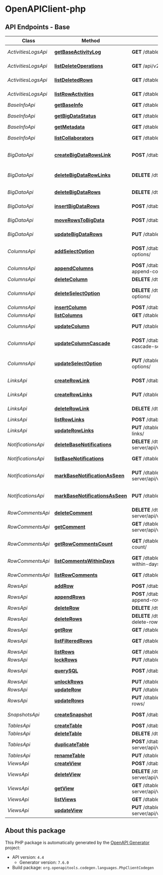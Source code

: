 # OpenAPIClient-php

## API Endpoints - Base

Class | Method | HTTP request | Description
------------ | ------------- | ------------- | -------------
*ActivitiesLogsApi* | [**getBaseActivityLog**](docs/Base/Api/ActivitiesLogsApi.md#getbaseactivitylog) | **GET** /dtable-server/api/v1/dtables/{base_uuid}/operations/ | Get Base Activity Log
*ActivitiesLogsApi* | [**listDeleteOperations**](docs/Base/Api/ActivitiesLogsApi.md#listdeleteoperations) | **GET** /api/v2.1/dtables/{base_uuid}/delete-operation-logs/ | List Delete Operations
*ActivitiesLogsApi* | [**listDeletedRows**](docs/Base/Api/ActivitiesLogsApi.md#listdeletedrows) | **GET** /dtable-server/api/v1/dtables/{base_uuid}/deleted-rows/ | List Deleted Rows
*ActivitiesLogsApi* | [**listRowActivities**](docs/Base/Api/ActivitiesLogsApi.md#listrowactivities) | **GET** /dtable-server/api/v1/dtables/{base_uuid}/activities/ | List Row Activities
*BaseInfoApi* | [**getBaseInfo**](docs/Base/Api/BaseInfoApi.md#getbaseinfo) | **GET** /dtable-server/dtables/{base_uuid} | Get Base Info
*BaseInfoApi* | [**getBigDataStatus**](docs/Base/Api/BaseInfoApi.md#getbigdatastatus) | **GET** /dtable-db/api/v1/base-info/{base_uuid}/ | Get Big Data Status
*BaseInfoApi* | [**getMetadata**](docs/Base/Api/BaseInfoApi.md#getmetadata) | **GET** /dtable-server/api/v1/dtables/{base_uuid}/metadata/ | Get Metadata
*BaseInfoApi* | [**listCollaborators**](docs/Base/Api/BaseInfoApi.md#listcollaborators) | **GET** /dtable-server/api/v1/dtables/{base_uuid}/related-users/ | List Collaborators
*BigDataApi* | [**createBigDataRowsLink**](docs/Base/Api/BigDataApi.md#createbigdatarowslink) | **POST** /dtable-db/api/v1/base/{base_uuid}/links/ | Create Row Links in Big Data
*BigDataApi* | [**deleteBigDataRowLinks**](docs/Base/Api/BigDataApi.md#deletebigdatarowlinks) | **DELETE** /dtable-db/api/v1/base/{base_uuid}/links/ | Delete Row Links in Big Data
*BigDataApi* | [**deleteBigDataRows**](docs/Base/Api/BigDataApi.md#deletebigdatarows) | **DELETE** /dtable-db/api/v1/delete-rows/{base_uuid}/ | Delete Rows in Big Data
*BigDataApi* | [**insertBigDataRows**](docs/Base/Api/BigDataApi.md#insertbigdatarows) | **POST** /dtable-db/api/v1/insert-rows/{base_uuid}/ | Insert Rows into Big Data
*BigDataApi* | [**moveRowsToBigData**](docs/Base/Api/BigDataApi.md#moverowstobigdata) | **POST** /dtable-server/api/v1/dtables/{base_uuid}/archive-view/ | Move Rows to Big Data
*BigDataApi* | [**updateBigDataRows**](docs/Base/Api/BigDataApi.md#updatebigdatarows) | **PUT** /dtable-db/api/v1/update-rows/{base_uuid}/ | Update Rows in Big Data
*ColumnsApi* | [**addSelectOption**](docs/Base/Api/ColumnsApi.md#addselectoption) | **POST** /dtable-server/api/v1/dtables/{base_uuid}/column-options/ | Add Single/Multiple Select Options
*ColumnsApi* | [**appendColumns**](docs/Base/Api/ColumnsApi.md#appendcolumns) | **POST** /dtable-server/api/v1/dtables/{base_uuid}/batch-append-columns/ | Append Columns
*ColumnsApi* | [**deleteColumn**](docs/Base/Api/ColumnsApi.md#deletecolumn) | **DELETE** /dtable-server/api/v1/dtables/{base_uuid}/columns/ | Delete Column
*ColumnsApi* | [**deleteSelectOption**](docs/Base/Api/ColumnsApi.md#deleteselectoption) | **DELETE** /dtable-server/api/v1/dtables/{base_uuid}/column-options/ | Delete Single/Multiple Select Options
*ColumnsApi* | [**insertColumn**](docs/Base/Api/ColumnsApi.md#insertcolumn) | **POST** /dtable-server/api/v1/dtables/{base_uuid}/columns/ | Insert Column
*ColumnsApi* | [**listColumns**](docs/Base/Api/ColumnsApi.md#listcolumns) | **GET** /dtable-server/api/v1/dtables/{base_uuid}/columns/ | List Columns
*ColumnsApi* | [**updateColumn**](docs/Base/Api/ColumnsApi.md#updatecolumn) | **PUT** /dtable-server/api/v1/dtables/{base_uuid}/columns/ | Update Column
*ColumnsApi* | [**updateColumnCascade**](docs/Base/Api/ColumnsApi.md#updatecolumncascade) | **POST** /dtable-server/api/v1/dtables/{base_uuid}/column-cascade-settings/ | Update Column Cascade
*ColumnsApi* | [**updateSelectOption**](docs/Base/Api/ColumnsApi.md#updateselectoption) | **PUT** /dtable-server/api/v1/dtables/{base_uuid}/column-options/ | Update Single/Multiple Select Options
*LinksApi* | [**createRowLink**](docs/Base/Api/LinksApi.md#createrowlink) | **POST** /dtable-server/api/v1/dtables/{base_uuid}/links/ | Create Row Link
*LinksApi* | [**createRowLinks**](docs/Base/Api/LinksApi.md#createrowlinks) | **PUT** /dtable-server/api/v1/dtables/{base_uuid}/links/ | Create Row Links
*LinksApi* | [**deleteRowLink**](docs/Base/Api/LinksApi.md#deleterowlink) | **DELETE** /dtable-server/api/v1/dtables/{base_uuid}/links/ | Delete Row Link
*LinksApi* | [**listRowLinks**](docs/Base/Api/LinksApi.md#listrowlinks) | **POST** /dtable-db/api/v1/linked-records/{base_uuid} | List Row Links
*LinksApi* | [**updateRowLinks**](docs/Base/Api/LinksApi.md#updaterowlinks) | **PUT** /dtable-server/api/v1/dtables/{base_uuid}/batch-update-links/ | Update Row Links (Batch)
*NotificationsApi* | [**deleteBaseNotifications**](docs/Base/Api/NotificationsApi.md#deletebasenotifications) | **DELETE** /dtable-server/api/v1/dtables/{base_uuid}/notifications/ | Delete Base Notifications
*NotificationsApi* | [**listBaseNotifications**](docs/Base/Api/NotificationsApi.md#listbasenotifications) | **GET** /dtable-server/api/v1/dtables/{base_uuid}/notifications/ | List Base Notifications
*NotificationsApi* | [**markBaseNotificationAsSeen**](docs/Base/Api/NotificationsApi.md#markbasenotificationasseen) | **PUT** /dtable-server/api/v1/dtables/{base_uuid}/notifications/{notification_id}/ | Mark Notification Read/Unread
*NotificationsApi* | [**markBaseNotificationsAsSeen**](docs/Base/Api/NotificationsApi.md#markbasenotificationsasseen) | **PUT** /dtable-server/api/v1/dtables/{base_uuid}/notifications/ | Mark Base Notifications as seen
*RowCommentsApi* | [**deleteComment**](docs/Base/Api/RowCommentsApi.md#deletecomment) | **DELETE** /dtable-server/api/v1/dtables/{base_uuid}/comments/{comment_id}/ | Delete Comment
*RowCommentsApi* | [**getComment**](docs/Base/Api/RowCommentsApi.md#getcomment) | **GET** /dtable-server/api/v1/dtables/{base_uuid}/comments/{comment_id}/ | Get Comment
*RowCommentsApi* | [**getRowCommentsCount**](docs/Base/Api/RowCommentsApi.md#getrowcommentscount) | **GET** /dtable-server/api/v1/dtables/{base_uuid}/comments-count/ | Get Row Comments Count
*RowCommentsApi* | [**listCommentsWithinDays**](docs/Base/Api/RowCommentsApi.md#listcommentswithindays) | **GET** /dtable-server/api/v1/dtables/{base_uuid}/comments-within-days/ | List Comments within Days
*RowCommentsApi* | [**listRowComments**](docs/Base/Api/RowCommentsApi.md#listrowcomments) | **GET** /dtable-server/api/v1/dtables/{base_uuid}/comments/ | List Row Comments
*RowsApi* | [**addRow**](docs/Base/Api/RowsApi.md#addrow) | **POST** /dtable-server/api/v1/dtables/{base_uuid}/rows/ | Add Row
*RowsApi* | [**appendRows**](docs/Base/Api/RowsApi.md#appendrows) | **POST** /dtable-server/api/v1/dtables/{base_uuid}/batch-append-rows/ | Append Rows
*RowsApi* | [**deleteRow**](docs/Base/Api/RowsApi.md#deleterow) | **DELETE** /dtable-server/api/v1/dtables/{base_uuid}/rows/ | Delete Row
*RowsApi* | [**deleteRows**](docs/Base/Api/RowsApi.md#deleterows) | **DELETE** /dtable-server/api/v1/dtables/{base_uuid}/batch-delete-rows/ | Delete Rows
*RowsApi* | [**getRow**](docs/Base/Api/RowsApi.md#getrow) | **GET** /dtable-server/api/v1/dtables/{base_uuid}/rows/{row_id}/ | Get Row
*RowsApi* | [**listFilteredRows**](docs/Base/Api/RowsApi.md#listfilteredrows) | **GET** /dtable-server/api/v1/dtables/{base_uuid}/filtered-rows/ | List Filtered Rows
*RowsApi* | [**listRows**](docs/Base/Api/RowsApi.md#listrows) | **GET** /dtable-server/api/v1/dtables/{base_uuid}/rows/ | List Rows
*RowsApi* | [**lockRows**](docs/Base/Api/RowsApi.md#lockrows) | **PUT** /dtable-server/api/v1/dtables/{base_uuid}/lock-rows/ | Lock Rows
*RowsApi* | [**querySQL**](docs/Base/Api/RowsApi.md#querysql) | **POST** /dtable-db/api/v1/query/{base_uuid}/ | List Rows (with SQL)
*RowsApi* | [**unlockRows**](docs/Base/Api/RowsApi.md#unlockrows) | **PUT** /dtable-server/api/v1/dtables/{base_uuid}/unlock-rows/ | Unlock Rows
*RowsApi* | [**updateRow**](docs/Base/Api/RowsApi.md#updaterow) | **PUT** /dtable-server/api/v1/dtables/{base_uuid}/rows/ | Update Row
*RowsApi* | [**updateRows**](docs/Base/Api/RowsApi.md#updaterows) | **PUT** /dtable-server/api/v1/dtables/{base_uuid}/batch-update-rows/ | Update Rows
*SnapshotsApi* | [**createSnapshot**](docs/Base/Api/SnapshotsApi.md#createsnapshot) | **POST** /dtable-server/api/v1/dtables/{base_uuid}/snapshot/ | Create Snapshot
*TablesApi* | [**createTable**](docs/Base/Api/TablesApi.md#createtable) | **POST** /dtable-server/api/v1/dtables/{base_uuid}/tables/ | Create Table
*TablesApi* | [**deleteTable**](docs/Base/Api/TablesApi.md#deletetable) | **DELETE** /dtable-server/api/v1/dtables/{base_uuid}/tables/ | Delete Table
*TablesApi* | [**duplicateTable**](docs/Base/Api/TablesApi.md#duplicatetable) | **POST** /dtable-server/api/v1/dtables/{base_uuid}/tables/duplicate-table/ | Duplicate Table
*TablesApi* | [**renameTable**](docs/Base/Api/TablesApi.md#renametable) | **PUT** /dtable-server/api/v1/dtables/{base_uuid}/tables/ | Rename Table
*ViewsApi* | [**createView**](docs/Base/Api/ViewsApi.md#createview) | **POST** /dtable-server/api/v1/dtables/{base_uuid}/views/ | Create View
*ViewsApi* | [**deleteView**](docs/Base/Api/ViewsApi.md#deleteview) | **DELETE** /dtable-server/api/v1/dtables/{base_uuid}/views/{view_name}/ | Delete View
*ViewsApi* | [**getView**](docs/Base/Api/ViewsApi.md#getview) | **GET** /dtable-server/api/v1/dtables/{base_uuid}/views/{view_name}/ | Get View
*ViewsApi* | [**listViews**](docs/Base/Api/ViewsApi.md#listviews) | **GET** /dtable-server/api/v1/dtables/{base_uuid}/views/ | List Views
*ViewsApi* | [**updateView**](docs/Base/Api/ViewsApi.md#updateview) | **PUT** /dtable-server/api/v1/dtables/{base_uuid}/views/{view_name}/ | Update View


## About this package

This PHP package is automatically generated by the [OpenAPI Generator](https://openapi-generator.tech) project:

- API version: `4.4`
    - Generator version: `7.6.0`
- Build package: `org.openapitools.codegen.languages.PhpClientCodegen`